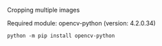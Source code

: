 Cropping multiple images

Required module: opencv-python (version: 4.2.0.34)

	python -m pip install opencv-python